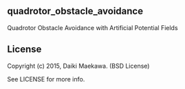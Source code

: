 ## quadrotor_obstacle_avoidance

Quadrotor Obstacle Avoidance with Artificial Potential Fields

## License

Copyright (c) 2015, Daiki Maekawa. (BSD License)

See LICENSE for more info.

